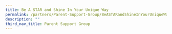 ```yaml
---
title: Be A STAR and Shine In Your Unique Way
permalink: /partners/Parent-Support-Group/BeASTARandShineInYourUniqueWay/
description: ""
third_nav_title: Parent Support Group
---
```


